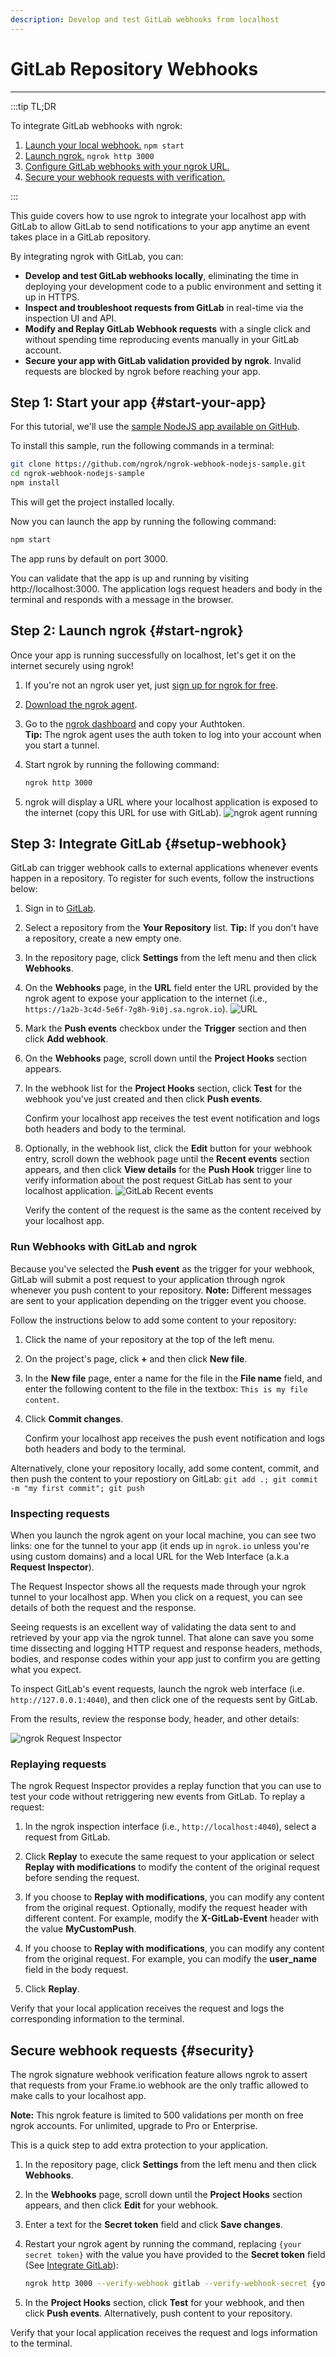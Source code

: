 ```yaml
---
description: Develop and test GitLab webhooks from localhost
---
```


# GitLab Repository Webhooks
------------

:::tip TL;DR

To integrate GitLab webhooks with ngrok:
1. [Launch your local webhook.](#start-your-app) `npm start`
1. [Launch ngrok.](#start-ngrok) `ngrok http 3000`
1. [Configure GitLab webhooks with your ngrok URL.](#setup-webhook)
1. [Secure your webhook requests with verification.](#security)

:::


This guide covers how to use ngrok to integrate your localhost app with GitLab to allow GitLab to send notifications to your app anytime an event takes place in a GitLab repository.

By integrating ngrok with GitLab, you can:

- **Develop and test GitLab webhooks locally**, eliminating the time in deploying your development code to a public environment and setting it up in HTTPS.
- **Inspect and troubleshoot requests from GitLab** in real-time via the inspection UI and API.
- **Modify and Replay GitLab Webhook requests** with a single click and without spending time reproducing events manually in your GitLab account.
- **Secure your app with GitLab validation provided by ngrok**. Invalid requests are blocked by ngrok before reaching your app.


## **Step 1**: Start your app {#start-your-app}

For this tutorial, we'll use the [sample NodeJS app available on GitHub](https://github.com/ngrok/ngrok-webhook-nodejs-sample). 

To install this sample, run the following commands in a terminal:

```bash
git clone https://github.com/ngrok/ngrok-webhook-nodejs-sample.git
cd ngrok-webhook-nodejs-sample
npm install
```

This will get the project installed locally.

Now you can launch the app by running the following command: 

```bash
npm start
```

The app runs by default on port 3000. 

You can validate that the app is up and running by visiting http://localhost:3000. The application logs request headers and body in the terminal and responds with a message in the browser.


## **Step 2**: Launch ngrok {#start-ngrok}

Once your app is running successfully on localhost, let's get it on the internet securely using ngrok! 

1. If you're not an ngrok user yet, just [sign up for ngrok for free](https://ngrok.com/signup).

1. [Download the ngrok agent](https://ngrok.com/download).

1. Go to the [ngrok dashboard](https://dashboard.ngrok.com) and copy your Authtoken. <br />
    **Tip:** The ngrok agent uses the auth token to log into your account when you start a tunnel.
    
1. Start ngrok by running the following command:
    ```bash
    ngrok http 3000
    ```

1. ngrok will display a URL where your localhost application is exposed to the internet (copy this URL for use with GitLab).
    ![ngrok agent running](/img/integrations/launch_ngrok_tunnel.png)


## **Step 3**: Integrate  GitLab {#setup-webhook}

GitLab can trigger webhook calls to external applications whenever events happen in a repository. To register for such events, follow the instructions below:

1. Sign in to [GitLab](https://gitlab.com).

1. Select a repository from the **Your Repository** list.
    **Tip:** If you don't have a repository, create a new empty one.

1. In the repository page, click **Settings** from the left menu and then click **Webhooks**.

1. On the **Webhooks** page, in the **URL** field enter the URL provided by the ngrok agent to expose your application to the internet (i.e., `https://1a2b-3c4d-5e6f-7g8h-9i0j.sa.ngrok.io`).
    ![URL](img/ngrok_url_configuration_gitlab.png)

1. Mark the **Push events** checkbox under the **Trigger** section and then click **Add webhook**.

1. On the **Webhooks** page, scroll down until the **Project Hooks** section appears.

1. In the webhook list for the **Project Hooks** section, click **Test** for the webhook you've just created and then click **Push events**.

    Confirm your localhost app receives the test event notification and logs both headers and body to the terminal.

1. Optionally, in the webhook list, click the **Edit** button for your webhook entry, scroll down the webhook page until the **Recent events** section appears, and then click **View details** for the **Push Hook** trigger line to verify information about the post request GitLab has sent to your localhost application.
    ![GitLab Recent events](img/review_gitlab_recent_events.png)

    Verify the content of the request is the same as the content received by your localhost app.


### Run Webhooks with GitLab and ngrok

Because you've selected the **Push event** as the trigger for your webhook, GitLab will submit a post request to your application through ngrok whenever you push content to your repository.
    **Note:** Different messages are sent to your application depending on the trigger event you choose.

Follow the instructions below to add some content to your repository:

1. Click the name of your repository at the top of the left menu.

1. On the project's page, click **+** and then click **New file**.

1. In the **New file** page, enter a name for the file in the **File name** field, and enter the following content to the file in the textbox:
    `This is my file content`.

1. Click **Commit changes**.

    Confirm your localhost app receives the push event notification and logs both headers and body to the terminal.

Alternatively, clone your repository locally, add some content, commit, and then push the content to your repostiory on GitLab:
    `git add .; git commit -m "my first commit"; git push`


### Inspecting requests

When you launch the ngrok agent on your local machine, you can see two links: one for the tunnel to your app (it ends up in `ngrok.io` unless you're using custom domains) and a local URL for the Web Interface (a.k.a **Request Inspector**).

The Request Inspector shows all the requests made through your ngrok tunnel to your localhost app. When you click on a request, you can see details of both the request and the response.

Seeing requests is an excellent way of validating the data sent to and retrieved by your app via the ngrok tunnel. That alone can save you some time dissecting and logging HTTP request and response headers, methods, bodies, and response codes within your app just to confirm you are getting what you expect.

To inspect GitLab's event requests, launch the ngrok web interface (i.e. `http://127.0.0.1:4040`), and then click one of the requests sent by GitLab.

From the results, review the response body, header, and other details:

![ngrok Request Inspector](img/ngrok_introspection_gitlab_hooks.png)


### Replaying requests

The ngrok Request Inspector provides a replay function that you can use to test your code without retriggering new events from GitLab. To replay a request:

1. In the ngrok inspection interface (i.e., `http://localhost:4040`), select a request from GitLab.

1. Click **Replay** to execute the same request to your application or select **Replay with modifications** to modify the content of the original request before sending the request.

1. If you choose to **Replay with modifications**, you can modify any content from the original request. Optionally, modify the request header with different content. For example, modify the **X-GitLab-Event** header with the value **MyCustomPush**.

1. If you choose to **Replay with modifications**, you can modify any content from the original request. For example, you can modify the **user_name** field in the body request.

1. Click **Replay**.

Verify that your local application receives the request and logs the corresponding information to the terminal.


## Secure webhook requests {#security}

The ngrok signature webhook verification feature allows ngrok to assert that requests from your Frame.io webhook are the only traffic allowed to make calls to your localhost app.

**Note:** This ngrok feature is limited to 500 validations per month on free ngrok accounts. For unlimited, upgrade to Pro or Enterprise.

This is a quick step to add extra protection to your application.

1. In the repository page, click **Settings** from the left menu and then click **Webhooks**.

1. In the **Webhooks** page, scroll down until the **Project Hooks** section appears, and then click **Edit** for your webhook.

1. Enter a text for the **Secret token** field and click **Save changes**.

1. Restart your ngrok agent by running the command, replacing `{your secret token}` with the value you have provided to the **Secret token** field (See [Integrate  GitLab](#setup-webhook)):
    ```bash
    ngrok http 3000 --verify-webhook gitlab --verify-webhook-secret {your secret token}
    ```

1. In the **Project Hooks** section, click **Test** for your webhook, and then click **Push events**. Alternatively, push content to your repository.

Verify that your local application receives the request and logs information to the terminal.
